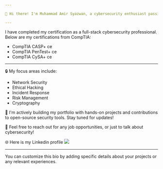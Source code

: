 ```yaml
---

👋 Hi there! I'm Muhammad Amir Syazwan, a cybersecurity enthusiast passionate about protecting digital landscapes and securing data. I’m currently seeking opportunities to kickstart my career in the cybersecurity field.

---
```


I have completed my certification as a full-stack cybersecurity professional. Below are my certifications from CompTIA:
- CompTIA CASP+ ce
- CompTIA PenTest+ ce
- CompTIA CySA+ ce

---

🔒 My focus areas include:
- Network Security
- Ethical Hacking
- Incident Response
- Risk Management
- Cryptography

💼 I'm actively building my portfolio with hands-on projects and contributions to open-source security tools. Stay tuned for updates!

💬 Feel free to reach out for any job opportunities, or just to talk about cybersecurity!

🌐 Here is my Linkedin profile <a href="https://www.linkedin.com/in/amirsyazwanrukman"><img src="https://img.shields.io/badge/-LinkedIn-0072b1?&style=for-the-badge&logo=linkedin&logoColor=white" /></a>

---

You can customize this bio by adding specific details about your projects or any relevant experiences.
